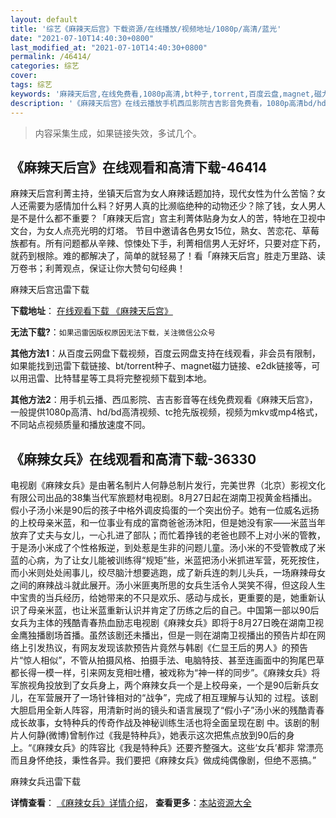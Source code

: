 ```yaml
---
layout: default
title: '综艺《麻辣天后宫》下载资源/在线播放/视频地址/1080p/高清/蓝光'
date: "2021-07-10T14:40:30+0800"
last_modified_at: "2021-07-10T14:40:30+0800"
permalink: /46414/
categories: 综艺
cover:
tags: 综艺
keywords: '麻辣天后宫,在线免费看,1080p高清,bt种子,torrent,百度云盘,magnet,磁力链,迅雷下载资源'
description: '《麻辣天后宫》在线云播放手机西瓜影院吉吉影音免费看，1080p高清bd/hd未删减完整版和tc抢先枪版，mkv/mp4格式，附带bt/torrent种子、magnet/磁力链、百度云盘、网盘资源迅雷下载链接'
---
```


>内容采集生成，如果链接失效，多试几个。


## 《麻辣天后宫》在线观看和高清下载-46414

麻辣天后宫利菁主持，坐镇天后宫为女人麻辣话题加持，现代女性为什么苦恼？女人还需要为感情加什么料？好男人真的比濒临绝种的动物还少？除了钱，女人男人是不是什么都不重要？「麻辣天后宫」宫主利菁体贴身为女人的苦，特地在卫视中文台，为女人点亮光明的灯塔。 节目中邀请各色男女15位，熟女、苦恋花、草莓族都有。所有问题都从辛辣、惊悚处下手，利菁相信男人无好坏，只要对症下药，就药到根除。难的都解决了，简单的就轻易了！看「麻辣天后宫」胜走万里路、读万卷书；利菁观点，保证让你大赞句句经典！


麻辣天后宫迅雷下载

**下载地址**： [在线观看下载 《麻辣天后宫》](https://www.993dy.com//vod-detail-id-3431.html) 


**无法下载?**：`如果迅雷因版权原因无法下载，关注微信公众号 `

**其他方法1**：从百度云网盘下载视频，百度云网盘支持在线观看，非会员有限制，如果能找到迅雷下载链接、bt/torrent种子、magnet磁力链接、e2dk链接等，可以用迅雷、比特彗星等工具将完整视频下载到本地。

**其他方法2**：用手机云播、西瓜影院、吉吉影音等在线免费观看《麻辣天后宫》，一般提供1080p高清、hd/bd高清视频、tc抢先版视频，视频为mkv或mp4格式，不同站点视频质量和播放速度不同。


## 《麻辣女兵》在线观看和高清下载-36330

电视剧《麻辣女兵》是由著名制片人何静总制片发行，完美世界（北京）影视文化有限公司出品的38集当代军旅题材电视剧。8月27日起在湖南卫视黄金档播出。<br />假小子汤小米是90后的孩子中格外调皮捣蛋的一个突出份子。她有一位威名远扬的上校母亲米蓝，和一位事业有成的富商爸爸汤沐阳，但是她没有家——米蓝当年放弃了丈夫与女儿，一心扎进了部队；而忙着挣钱的老爸也顾不上对小米的管教，于是汤小米成了个性格叛逆，到处惹是生非的问题儿童。汤小米的不受管教成了米蓝的心病，为了让女儿能被训练得&ldquo;规矩”些，米蓝把汤小米抓进军营，死死按住，而小米则处处闹事儿，绞尽脑汁想要逃跑，成了新兵连的刺儿头兵，一场麻辣母女之间的麻辣战斗就此展开。汤小米匪夷所思的女兵生活令人哭笑不得，但这段人生中宝贵的当兵经历，给她带来的不只是欢乐、感动与成长，更重要的是，她重新认识了母亲米蓝，也让米蓝重新认识并肯定了历练之后的自己。中国第一部以90后女兵为主体的残酷青春热血励志电视剧《麻辣女兵》即将于8月27日晚在湖南卫视金鹰独播剧场首播。虽然该剧还未播出，但是一则在湖南卫视播出的预告片却在网络上引发热议，有网友发现该款预告片竟然与韩剧《仁显王后的男人》的预告片&ldquo;惊人相似”，不管从拍摄风格、拍摄手法、电脑特技、甚至连画面中的狗尾巴草都长得一模一样，引来网友竞相吐槽，被戏称为&ldquo;神一样的同步”。《麻辣女兵》将军旅视角投放到了女兵身上，两个麻辣女兵一个是上校母亲，一个是90后新兵女儿，在军营展开了一场针锋相对的“战争”，完成了相互理解与认知的 过程。该剧大胆启用全新人阵容，用清新时尚的镜头和语言展现了&ldquo;假小子&rdquo;汤小米的残酷青春成长故事，女特种兵的传奇作战及神秘训练生活也将全面呈现在剧 中。该剧的制片人何静(微博)曾制作过《我是特种兵》，她表示这次把焦点放到90后的身上。&ldquo;《麻辣女兵》的阵容比《我是特种兵》还要齐整强大。这些&lsquo;女兵’都非 常漂亮而且身怀绝技，秉性各异。我们要把《麻辣女兵》做成纯偶像剧，但绝不恶搞。&rdquo;


麻辣女兵迅雷下载

**详情查看**： [《麻辣女兵》详情介绍](/movie/36330/)， **查看更多**：[本站资源大全](/movie/t/all/)

